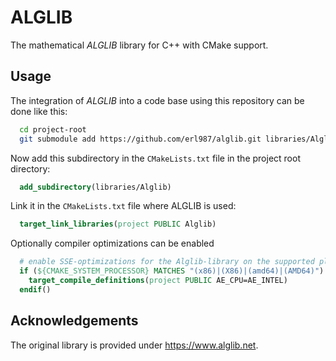 # ALGLIB
The mathematical *ALGLIB* library for C++ with CMake support.

## Usage

The integration of *ALGLIB* into a code base using this repository can be done like this:


```bash
  cd project-root
  git submodule add https://github.com/erl987/alglib.git libraries/Alglib
```


Now add this subdirectory in the `CMakeLists.txt` file in the project root directory:

```CMake
  add_subdirectory(libraries/Alglib)
```

Link it in the `CMakeLists.txt` file where ALGLIB is used:

```CMake
  target_link_libraries(project PUBLIC Alglib) 
```

Optionally compiler optimizations can be enabled

```CMake
  # enable SSE-optimizations for the Alglib-library on the supported platforms
  if (${CMAKE_SYSTEM_PROCESSOR} MATCHES "(x86)|(X86)|(amd64)|(AMD64)")
    target_compile_definitions(project PUBLIC AE_CPU=AE_INTEL)
  endif()
```

## Acknowledgements

The original library is provided under https://www.alglib.net.
